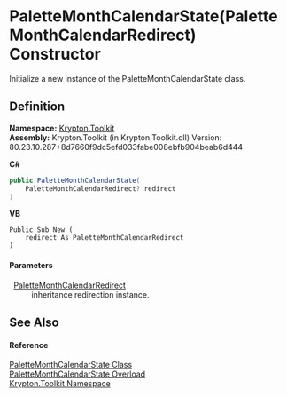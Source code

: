 # PaletteMonthCalendarState(PaletteMonthCalendarRedirect) Constructor


Initialize a new instance of the PaletteMonthCalendarState class.



## Definition
**Namespace:** <a href="79d2eac2-21f4-54ff-7552-b20c33c30600.md">Krypton.Toolkit</a>  
**Assembly:** Krypton.Toolkit (in Krypton.Toolkit.dll) Version: 80.23.10.287+8d7660f9dc5efd033fabe008ebfb904beab6d444

**C#**
``` C#
public PaletteMonthCalendarState(
	PaletteMonthCalendarRedirect? redirect
)
```
**VB**
``` VB
Public Sub New ( 
	redirect As PaletteMonthCalendarRedirect
)
```



#### Parameters
<dl><dt>  <a href="864800f6-e53d-3e64-c4b1-fffae18215ef.md">PaletteMonthCalendarRedirect</a></dt><dd>inheritance redirection instance.</dd></dl>

## See Also


#### Reference
<a href="d2ee1285-f8f1-ac5c-69ec-9bb8ec94d8af.md">PaletteMonthCalendarState Class</a>  
<a href="eb136c0f-ef7c-0240-3801-6ec192ba80ae.md">PaletteMonthCalendarState Overload</a>  
<a href="79d2eac2-21f4-54ff-7552-b20c33c30600.md">Krypton.Toolkit Namespace</a>  
